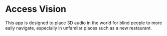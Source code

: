 # Access Vision

This app is designed to place 3D audio in the world for blind people to more eaily navigate, especially in unfamilar places such as a new restaurant.    
